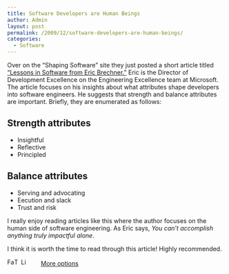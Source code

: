 ```yaml
---
title: Software Developers are Human Beings
author: Admin
layout: post
permalink: /2009/12/software-developers-are-human-beings/
categories:
  - Software
---
```

Over on the “Shaping Software” site they just posted a short article titled [“Lessons in Software from Eric Brechner.”][1] Eric is the Director of Development Excellence on the Engineering Excellence team at Microsoft. The article focuses on his insights about what attributes shape developers into software engineers. He suggests that strength and balance attributes are important. Briefly, they are enumerated as follows:

## Strength attributes

*   Insightful
*   Reflective
*   Principled

## Balance attributes

*   Serving and advocating
*   Eecution and slack
*   Trust and risk

I really enjoy reading articles like this where the author focuses on the human side of software engineering. As Eric says, *You can’t accomplish anything truly impactful alone*.

I think it is worth the time to read through this article! Highly recommended.

<div class="addtoany_share_save_container">
  <div class="a2a_kit a2a_target addtoany_list" id="wpa2a_53">
    <a class="a2a_button_facebook" href="http://www.addtoany.com/add_to/facebook?linkurl=http%3A%2F%2Fwww.idevelopsoftware.com%2F2009%2F12%2Fsoftware-developers-are-human-beings%2F&linkname=Software%20Developers%20are%20Human%20Beings" title="Facebook" rel="nofollow" target="_blank"><img src="http://www.idevelopsoftware.com/wp-content/plugins/add-to-any/icons/facebook.png" width="16" height="16" alt="Facebook" /></a><a class="a2a_button_twitter" href="http://www.addtoany.com/add_to/twitter?linkurl=http%3A%2F%2Fwww.idevelopsoftware.com%2F2009%2F12%2Fsoftware-developers-are-human-beings%2F&linkname=Software%20Developers%20are%20Human%20Beings" title="Twitter" rel="nofollow" target="_blank"><img src="http://www.idevelopsoftware.com/wp-content/plugins/add-to-any/icons/twitter.png" width="16" height="16" alt="Twitter" /></a><a class="a2a_button_linkedin" href="http://www.addtoany.com/add_to/linkedin?linkurl=http%3A%2F%2Fwww.idevelopsoftware.com%2F2009%2F12%2Fsoftware-developers-are-human-beings%2F&linkname=Software%20Developers%20are%20Human%20Beings" title="LinkedIn" rel="nofollow" target="_blank"><img src="http://www.idevelopsoftware.com/wp-content/plugins/add-to-any/icons/linkedin.png" width="16" height="16" alt="LinkedIn" /></a><a class="a2a_dd addtoany_share_save" href="http://www.addtoany.com/share_save" style="background:url(http://www.idevelopsoftware.com/wp-content/plugins/add-to-any/favicon.png) no-repeat scroll 9px 0px !important;padding:0 0 0 30px;display:inline-block;height:16px;line-height:16px;vertical-align:middle">More options</a>
  </div>
</div>

 [1]: http://shapingsoftware.com/2009/12/07/lessons-in-software-from-eric-brechner/